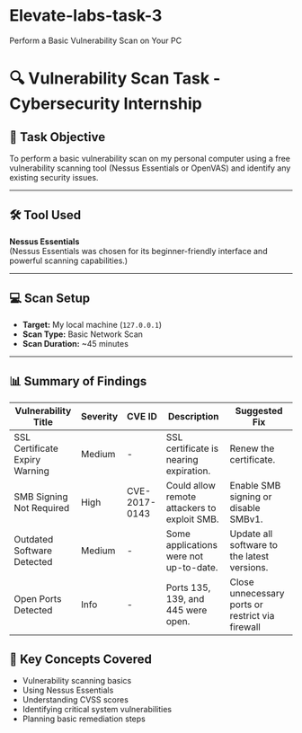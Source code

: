 # Elevate-labs-task-3
Perform a Basic Vulnerability Scan on Your PC
# 🔍 Vulnerability Scan Task - Cybersecurity Internship

## 📌 Task Objective
To perform a basic vulnerability scan on my personal computer using a free vulnerability scanning tool (Nessus Essentials or OpenVAS) and identify any existing security issues.

---

## 🛠 Tool Used
**Nessus Essentials**  
(Nessus Essentials was chosen for its beginner-friendly interface and powerful scanning capabilities.)

---

## 💻 Scan Setup

- **Target:** My local machine (`127.0.0.1`)
- **Scan Type:** Basic Network Scan
- **Scan Duration:** ~45 minutes

---

## 📊 Summary of Findings

| Vulnerability Title               | Severity | CVE ID         | Description                                                                 | Suggested Fix                                     |
|----------------------------------|----------|----------------|-----------------------------------------------------------------------------|--------------------------------------------------|
| SSL Certificate Expiry Warning   | Medium   | -              | SSL certificate is nearing expiration.                                      | Renew the certificate.                           |
| SMB Signing Not Required         | High     | CVE-2017-0143  | Could allow remote attackers to exploit SMB.                               | Enable SMB signing or disable SMBv1.             |
| Outdated Software Detected       | Medium   | -              | Some applications were not up-to-date.                                     | Update all software to the latest versions.      |
| Open Ports Detected              | Info     | -              | Ports 135, 139, and 445 were open.                                          | Close unnecessary ports or restrict via firewall



## 📖 Key Concepts Covered

- Vulnerability scanning basics  
- Using Nessus Essentials  
- Understanding CVSS scores  
- Identifying critical system vulnerabilities  
- Planning basic remediation steps





